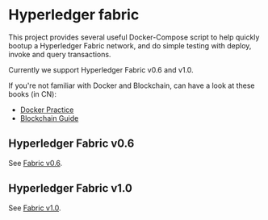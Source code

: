 # Hyperledger fabric

This project provides several useful Docker-Compose script to help quickly bootup a Hyperledger Fabric network, and do simple testing with deploy, invoke and query transactions.

Currently we support Hyperledger Fabric v0.6 and v1.0.

If you're not familiar with Docker and Blockchain, can have a look at these books (in CN):

* [Docker Practice](https://github.com/yeasy/docker_practice)
* [Blockchain Guide](https://github.com/yeasy/blockchain_guide)

## Hyperledger Fabric v0.6

See [Fabric v0.6](0.6/).

## Hyperledger Fabric v1.0
See [Fabric v1.0](1.0/).
